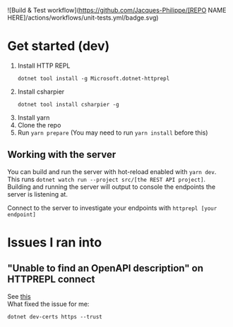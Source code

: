 ![Build & Test workflow](https://github.com/Jacques-Philippe/[REPO NAME HERE]/actions/workflows/unit-tests.yml/badge.svg)

# Get started (dev)

1. Install HTTP REPL
   ```
   dotnet tool install -g Microsoft.dotnet-httprepl
   ```
1. Install csharpier
   ```
   dotnet tool install csharpier -g
   ```
1. Install yarn
1. Clone the repo
1. Run `yarn prepare` (You may need to run `yarn install` before this)

## Working with the server

You can build and run the server with hot-reload enabled with `yarn dev`. This runs `dotnet watch run --project src/[the REST API project]`. Building and running the server will output to console the endpoints the server is listening at.

Connect to the server to investigate your endpoints with `httprepl [your endpoint]`

# Issues I ran into

## "Unable to find an OpenAPI description" on HTTPREPL connect

See [this](https://stackoverflow.com/questions/69278068/why-is-httprepl-unable-to-find-an-openapi-description-the-command-ls-does-not)  
What fixed the issue for me:

```
dotnet dev-certs https --trust
```
